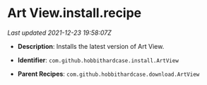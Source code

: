 # Art View.install.recipe

_Last updated 2021-12-23 19:58:07Z_

- **Description**: Installs the latest version of Art View.

- **Identifier**: `com.github.hobbithardcase.install.ArtView`

- **Parent Recipes**: `com.github.hobbithardcase.download.ArtView`